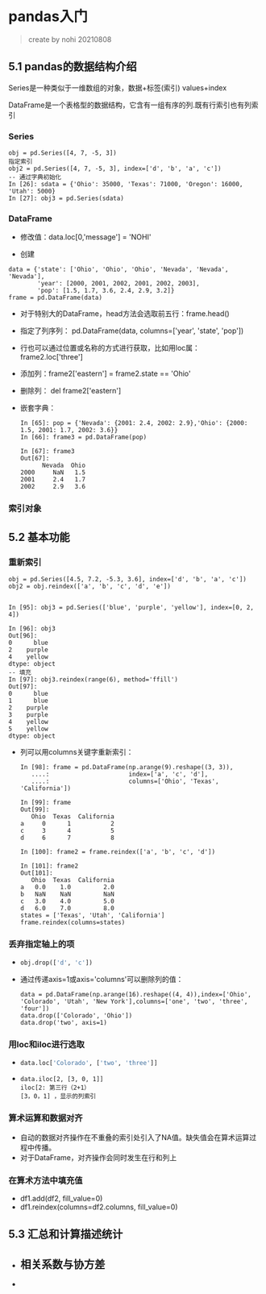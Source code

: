 # pandas入门

> create by nohi 20210808

## 5.1 pandas的数据结构介绍

Series是一种类似于一维数组的对象，数据+标签(索引)   values+index

DataFrame是一个表格型的数据结构，它含有一组有序的列.既有行索引也有列索引

### Series

```
obj = pd.Series([4, 7, -5, 3])
指定索引
obj2 = pd.Series([4, 7, -5, 3], index=['d', 'b', 'a', 'c'])
-- 通过字典初始化
In [26]: sdata = {'Ohio': 35000, 'Texas': 71000, 'Oregon': 16000, 'Utah': 5000}
In [27]: obj3 = pd.Series(sdata)
```

### DataFrame

* 修改值：data.loc[0,'message'] = 'NOHI'

* 创建

```
data = {'state': ['Ohio', 'Ohio', 'Ohio', 'Nevada', 'Nevada', 'Nevada'],
        'year': [2000, 2001, 2002, 2001, 2002, 2003],
        'pop': [1.5, 1.7, 3.6, 2.4, 2.9, 3.2]}
frame = pd.DataFrame(data)
```

* 对于特别大的DataFrame，head方法会选取前五行：frame.head()
* 指定了列序列： pd.DataFrame(data, columns=['year', 'state', 'pop'])
* 行也可以通过位置或名称的方式进行获取，比如用loc属： frame2.loc['three']

* 添加列：frame2['eastern'] = frame2.state == 'Ohio'
* 删除列： del frame2['eastern']

* 嵌套字典：

  ```
  In [65]: pop = {'Nevada': {2001: 2.4, 2002: 2.9},'Ohio': {2000: 1.5, 2001: 1.7, 2002: 3.6}}
  In [66]: frame3 = pd.DataFrame(pop)
  
  In [67]: frame3
  Out[67]: 
        Nevada  Ohio
  2000     NaN   1.5
  2001     2.4   1.7
  2002     2.9   3.6
  ```

### 索引对象

## 5.2 基本功能

### 重新索引

```
obj = pd.Series([4.5, 7.2, -5.3, 3.6], index=['d', 'b', 'a', 'c'])
obj2 = obj.reindex(['a', 'b', 'c', 'd', 'e'])


In [95]: obj3 = pd.Series(['blue', 'purple', 'yellow'], index=[0, 2, 4])

In [96]: obj3
Out[96]: 
0      blue
2    purple
4    yellow
dtype: object
-- 填充
In [97]: obj3.reindex(range(6), method='ffill')
Out[97]: 
0      blue
1      blue
2    purple
3    purple
4    yellow
5    yellow
dtype: object
```

* 列可以用columns关键字重新索引：

  ```
  In [98]: frame = pd.DataFrame(np.arange(9).reshape((3, 3)),
     ....:                      index=['a', 'c', 'd'],
     ....:                      columns=['Ohio', 'Texas', 'California'])
  
  In [99]: frame
  Out[99]: 
     Ohio  Texas  California
  a     0      1           2
  c     3      4           5
  d     6      7           8
  
  In [100]: frame2 = frame.reindex(['a', 'b', 'c', 'd'])
  
  In [101]: frame2
  Out[101]: 
     Ohio  Texas  California
  a   0.0    1.0         2.0
  b   NaN    NaN         NaN
  c   3.0    4.0         5.0
  d   6.0    7.0         8.0
  states = ['Texas', 'Utah', 'California']
  frame.reindex(columns=states)
  ```

 ### 丢弃指定轴上的项

* ```python
  obj.drop(['d', 'c'])
  ```

* 通过传递axis=1或axis='columns'可以删除列的值：

  ```
  data = pd.DataFrame(np.arange(16).reshape((4, 4)),index=['Ohio', 'Colorado', 'Utah', 'New York'],columns=['one', 'two', 'three', 'four'])
  data.drop(['Colorado', 'Ohio'])
  data.drop('two', axis=1)
  ```

### 用loc和iloc进行选取

* ```python
  data.loc['Colorado', ['two', 'three']]
  ```

* ```
  data.iloc[2, [3, 0, 1]] 
  iloc[2: 第三行（2+1）
  [3，0，1] ，显示的列索引
  ```

### 算术运算和数据对齐

* 自动的数据对齐操作在不重叠的索引处引入了NA值。缺失值会在算术运算过程中传播。
* 对于DataFrame，对齐操作会同时发生在行和列上

### 在算术方法中填充值

* df1.add(df2, fill_value=0)
* df1.reindex(columns=df2.columns, fill_value=0)

## 5.3 汇总和计算描述统计

* ## 相关系数与协方差

* 

